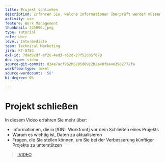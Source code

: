 ```yaml
---
title: Projekt schließen
description: Erfahren Sie, welche Informationen überprüft werden müssen und warum es wichtig ist, Daten in einem Projekt zu aktualisieren, bevor Sie es schließen in [!DNL  Workfront].
activity: use
feature: Work Management
thumbnail: 335096.jpeg
type: Tutorial
role: User
level: Intermediate
team: Technical Marketing
jira: KT-8783
exl-id: 7dad82df-ef20-4ed3-a52d-27f52d05f678
doc-type: video
source-git-commit: d34e7acf962b6205d0912b2e40f9a4e2582772fa
workflow-type: tm+mt
source-wordcount: '58'
ht-degree: 0%

---
```


# Projekt schließen

In diesem Video erfahren Sie mehr über:

* Informationen, die in [!DNL Workfront] vor dem Schließen eines Projekts
* Warum es wichtig ist, Daten zu aktualisieren
* Fragen, die Sie stellen können, um Sie bei der Verbesserung künftiger Projekte zu unterstützen

>[!VIDEO](https://video.tv.adobe.com/v/335096/?quality=12&learn=on)

<!---
learn more urls:
Update task status
Issue statuses
--->
